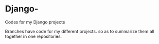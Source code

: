 # Django-
Codes for my Django projects 

Branches have code for my different projects. so as to summarize them all together in one repositories.

